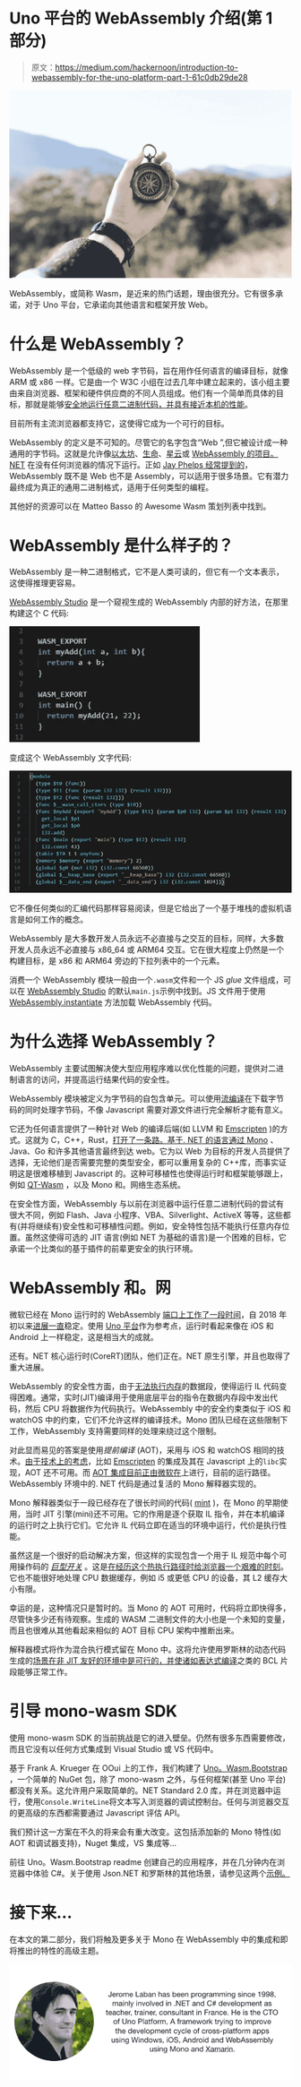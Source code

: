 # Uno 平台的 WebAssembly 介绍(第 1 部分)

> 原文：<https://medium.com/hackernoon/introduction-to-webassembly-for-the-uno-platform-part-1-61c0db29de28>

![](img/ee42cd87052763b0863fd41b43f69822.png)

WebAssembly，或简称 Wasm，是近来的热门话题，理由很充分。它有很多承诺，对于 Uno 平台，它承诺向其他语言和框架开放 Web。

# 什么是 WebAssembly？

WebAssembly 是一个低级的 web 字节码，旨在用作任何语言的编译目标，就像 ARM 或 x86 一样。它是由一个 W3C 小组在过去几年中建立起来的，该小组主要由来自浏览器、框架和硬件供应商的不同人员组成。他们有一个简单而具体的目标，那就是能够[安全地运行任意二进制代码，并具有接近本机的性能](https://webassembly.org/docs/high-level-goals/)。

目前所有主流浏览器都支持它，这使得它成为一个可行的目标。

WebAssembly 的定义是不可知的。尽管它的名字包含“Web ”,但它被设计成一种通用的字节码。这就是允许像[以太坊](https://github.com/ewasm/design)、[生命](/perlin-network/life-a-secure-blazing-fast-cross-platform-webassembly-vm-in-go-ea3b31fa6e09)、[星云](https://github.com/nebulet/nebulet)或 [WebAssembly 的项目。NET](https://github.com/RyanLamansky/dotnet-webassembly) 在没有任何浏览器的情况下运行。正如 [Jay Phelps 经常提到的](https://twitter.com/_jayphelps/status/1034663875839504384)，WebAssembly 既不是 Web 也不是 Assembly，可以适用于很多场景。它有潜力最终成为真正的通用二进制格式，适用于任何类型的编程。

其他好的资源可以在 Matteo Basso 的 Awesome Wasm 策划列表中找到。

# WebAssembly 是什么样子的？

WebAssembly 是一种二进制格式，它不是人类可读的，但它有一个文本表示，这使得推理更容易。

[WebAssembly Studio](http://webassembly.studio/) 是一个窥视生成的 WebAssembly 内部的好方法，在那里构建这个 C 代码:

![](img/4e965fc2d081c101f3a99069b3f3c116.png)

变成这个 WebAssembly 文字代码:

![](img/a427bbfe8679495010c840f54f965ac0.png)

它不像任何类似的汇编代码那样容易阅读，但是它给出了一个基于堆栈的虚拟机语言是如何工作的概念。

WebAssembly 是大多数开发人员永远不必直接与之交互的目标，同样，大多数开发人员永远不必直接与 x86_64 或 ARM64 交互。它在很大程度上仍然是一个构建目标，是 x86 和 ARM64 旁边的下拉列表中的一个元素。

消费一个 WebAssembly 模块一般由一个`.wasm`文件和一个 JS *glue* 文件组成，可以在 [WebAssembly Studio](http://webassembly.studio/) 的默认`main.js`示例中找到。JS 文件用于使用 [WebAssembly.instantiate](https://developer.mozilla.org/en-US/docs/Web/JavaScript/Reference/Global_Objects/WebAssembly/instantiate) 方法加载 WebAssembly 代码。

# 为什么选择 WebAssembly？

WebAssembly 主要试图解决使大型应用程序难以优化性能的问题，提供对二进制语言的访问，并提高运行结果代码的安全性。

WebAssembly 模块被定义为字节码的自包含单元。可以使用[流编译](https://webassembly.github.io/spec/web-api/index.html#streaming-modules)在下载字节码的同时处理字节码，不像 Javascript 需要对源文件进行完全解析才能有意义。

它还为任何语言提供了一种针对 Web 的编译后端(如 LLVM 和 [Emscripten](http://emscripten.org/) )的方式。这就为 C，C++，Rust，[打开了一条路。基于. NET 的语言通过 Mono](https://github.com/mono/mono/tree/master/sdks/wasm) 、Java、Go 和许多其他语言最终到达 web。它为以 Web 为目标的开发人员提供了选择，无论他们是否需要完整的类型安全，都可以重用复杂的 C++库，而事实证明这是很难移植到 Javascript 的。这种可移植性也使得运行时和框架能够跟上，例如 [QT-Wasm](https://wiki.qt.io/Qt_for_WebAssembly) ，以及 Mono 和。网络生态系统。

在安全性方面，WebAssembly 与以前在浏览器中运行任意二进制代码的尝试有很大不同，例如 Flash、Java 小程序、VBA、Silverlight、ActiveX 等等，这些都有(并将继续有)安全性和可移植性问题。例如，安全特性包括不能执行任意内存位置。虽然这使得可选的 JIT 语言(例如 NET 为基础的语言)是一个困难的目标，它承诺一个比类似的基于插件的前辈更安全的执行环境。

# WebAssembly 和。网

微软已经在 Mono 运行时的 WebAssembly [端口上工作了一段时间](https://www.mono-project.com/news/2017/08/09/hello-webassembly/)，自 2018 年初以来[进展一直](https://www.mono-project.com/news/2018/01/16/mono-static-webassembly-compilation/)稳定。使用 [Uno 平台](https://github.com/nventive/Uno)作为参考点，运行时看起来像在 iOS 和 Android 上一样稳定，这是相当大的成就。

还有。NET 核心运行时(CoreRT)团队，他们正在。NET 原生引擎，并且也取得了重大进展。

WebAssembly 的安全性方面，由于[无法执行内存](https://webassembly.org/docs/modules/#function-index-space)的数据段，使得运行 IL 代码变得困难。通常，实时(JIT)编译用于使用底层平台的指令在数据内存段中发出代码，然后 CPU 将数据作为代码执行。WebAssembly 中的安全约束类似于 iOS 和 watchOS 中的约束，它们不允许这样的编译技术。Mono 团队已经在这些限制下工作，WebAssembly 支持需要同样的处理来绕过这个限制。

对此显而易见的答案是使用*提前编译* (AOT)，采用与 iOS 和 watchOS 相同的技术。[由于技术上的考虑](https://gitter.im/aspnet/Blazor?at=5b1ab670dd54362753f8a168)，比如 [Emscripten](https://kripken.github.io/emscripten-site/index.html) 的集成及其在 Javascript 上的`libc`实现，AOT 还不可用。而 [AOT 集成目前正由微软在](https://github.com/mono/mono/issues/10222)上进行，目前的运行路径。WebAssembly 环境中的. NET 代码是通过复活的 Mono 解释器实现的。

Mono 解释器类似于一段已经存在了很长时间的代码( [mint](https://www.mono-project.com/news/2017/11/13/mono-interpreter/) )，在 Mono 的早期使用，当时 JIT 引擎(mini)还不可用。它的作用是逐个获取 IL 指令，并在本机编译的运行时之上执行它们。它允许 IL 代码立即在适当的环境中运行，代价是执行性能。

虽然这是一个很好的启动解决方案，但这样的实现包含一个用于 IL 规范中每个可用操作码的 [*巨型开关*](https://github.com/mono/mono/blob/7c19f9d443136cd76bd50bde3e13c4b43c98000f/mono/mini/interp/interp.c#L2686) 。这是[在经历这个热执行路径时给浏览器一个艰难的时刻](https://bugs.chromium.org/p/v8/issues/detail?id=7838)。它也不能很好地处理 CPU 数据缓存，例如 i5 或更低 CPU 的设备，其 L2 缓存大小有限。

幸运的是，这种情况只是暂时的。当 Mono 的 AOT 可用时，代码将立即快得多，尽管快多少还有待观察。生成的 WASM 二进制文件的大小也是一个未知的变量，而且也很难从其他看起来相似的 AOT 目标 CPU 架构中推断出来。

解释器模式将作为混合执行模式留在 Mono 中。这将允许使用罗斯林的动态代码生成的[场景在非 JIT 友好的环境中是可行的，并使诸如](https://github.com/jeromelaban/Wasm.Samples/blob/master/RoslynTests/RoslynTests/Program.cs)[表达式编译](https://docs.microsoft.com/en-us/dotnet/api/system.linq.expressions.expression-1.compile?redirectedfrom=MSDN&view=netframework-4.7.2#System_Linq_Expressions_Expression_1_Compile)之类的 BCL 片段能够正常工作。

# 引导 mono-wasm SDK

使用 mono-wasm SDK 的当前挑战是它的进入壁垒。仍然有很多东西需要修改，而且它没有以任何方式集成到 Visual Studio 或 VS 代码中。

基于 Frank A. Krueger 在 OOui 上的工作，我们构建了 [Uno。Wasm.Bootstrap](https://github.com/nventive/Uno.Wasm.Bootstrap) ，一个简单的 NuGet 包，除了 mono-wasm 之外，与任何框架(甚至 Uno 平台)都没有关系。这允许用户采取简单的。NET Standard 2.0 库，并在浏览器中运行，使用`Console.WriteLine`将文本写入浏览器的调试控制台。任何与浏览器交互的更高级的东西都需要通过 Javascript 评估 API。

我们预计这一方案在不久的将来会有重大改变。这包括添加新的 Mono 特性(如 AOT 和调试器支持)，Nuget 集成，VS 集成等…

前往 Uno。Wasm.Bootstrap readme 创建自己的应用程序，并在几分钟内在浏览器中体验 C#。关于使用 Json.NET 和罗斯林的其他场景，请参见这两个[示例。](https://github.com/jeromelaban/Wasm.Samples)

# 接下来…

在本文的第二部分，我们将触及更多关于 Mono 在 WebAssembly 中的集成和即将推出的特性的高级主题。

![](img/329b8a3927009df234efaf210a19a1d1.png)